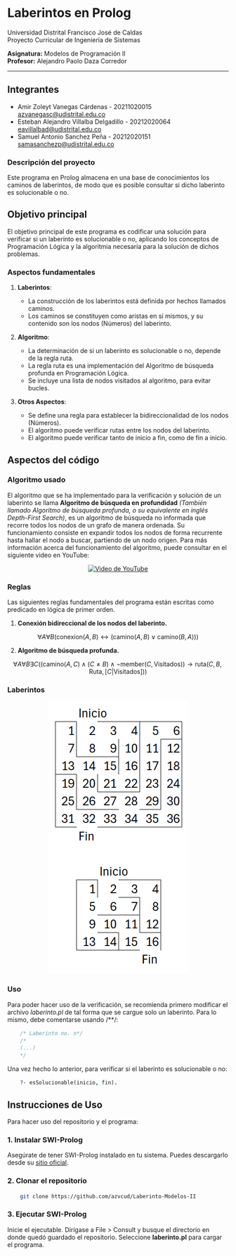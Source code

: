 # Laberintos en Prolog

Universidad Distrital Francisco José de Caldas  
Proyecto Curricular de Ingeniería de Sistemas

**Asignatura:** Modelos de Programación II  
**Profesor:** Alejandro Paolo Daza Corredor

---

## Integrantes

- Amir Zoleyt Vanegas Cárdenas - 20211020015 <br> azvanegasc@udistrital.edu.co
- Esteban Alejandro Villalba Delgadillo - 20212020064 <br> eavillalbad@udistrital.edu.co
- Samuel Antonio Sanchez Peña - 20212020151 <br> samasanchezp@udistrital.edu.co

### Descripción del proyecto

Este programa en Prolog almacena en una base de conocimientos los caminos de laberintos, de modo que es posible consultar si dicho
laberinto es solucionable o no.

## Objetivo principal

El objetivo principal de este programa es codificar una solución para verificar si un laberinto es solucionable o no, aplicando 
los conceptos de Programación Lógica y la algoritmia necesaria para la solución de dichos problemas.

### Aspectos fundamentales

1. **Laberintos**:
   - La construcción de los laberintos está definida por hechos llamados caminos.
   - Los caminos se constituyen como aristas en sí mismos, y su contenido son los nodos (Números) del laberinto.
   
2. **Algoritmo**:
   - La determinación de si un laberinto es solucionable o no, depende de la regla ruta.
   - La regla ruta es una implementación del Algoritmo de búsqueda profunda en Programación Lógica.
   - Se incluye una lista de nodos visitados al algoritmo, para evitar bucles.

3. **Otros Aspectos**:
   - Se define una regla para establecer la bidireccionalidad de los nodos (Números).
   - El algoritmo puede verificar rutas entre los nodos del laberinto.
   - El algoritmo puede verificar tanto de inicio a fin, como de fin a inicio.

## Aspectos del código

### Algoritmo usado
El algoritmo que se ha implementado para la verificación y solución de un laberinto se llama
**Algoritmo de búsqueda en profundidad** *(También llamado Algoritmo de búsqueda profunda, o su equivalente en inglés Depth-First Search)*, es un algoritmo de búsqueda
no informada que recorre todos los nodos de un grafo de manera ordenada. Su funcionamiento consiste en expandir todos los nodos de forma recurrente hasta hallar el 
nodo a buscar, partiendo de un nodo origen.
Para más información acerca del funcionamiento del algoritmo, puede consultar en el siguiente video en YouTube:

<p align="center">
  <a href="https://www.youtube.com/watch?v=Urx87-NMm6c" target="_blank">
    <img src="https://img.youtube.com/vi/Urx87-NMm6c/0.jpg" alt="Video de YouTube" />
  </a>
</p>

### Reglas
Las siguientes reglas fundamentales del programa están escritas como predicado en lógica de primer orden.
    
1. **Conexión bidireccional de los nodos del laberinto.**
```math
\forall A \forall B (\text{conexion}(A,B) \leftrightarrow (\text{camino}(A,B) \lor \text{camino}(B,A)))
```

2. **Algoritmo de búsqueda profunda.**
```math
\forall A \forall B \exists C \left( \left( \text{camino}(A, C) \land (C \neq B) \land \neg \text{member}(C, \text{Visitados}) \right) \rightarrow \text{ruta}(C, B, \text{Ruta}, [C|\text{Visitados}]) \right)
```

### Laberintos

<p align="center">
  <img src="https://github.com/azvcud/Laberinto-Modelos-II/blob/main/Foto%20de%20laberintos.png" alt="Laberintos a solucionar" />
</p>

### Uso
Para poder hacer uso de la verificación, se recomienda primero modificar el archivo *laberinto.pl* de tal forma que se
cargue solo un laberinto. Para lo mismo, debe comentarse usando /**/:

```prolog
    /* Laberinto no. n*/
    /*
    (...)
    */
```

Una vez hecho lo anterior, para verificar si el laberinto es solucionable o no:

```prolog
    ?- esSolucionable(inicio, fin).
```

## Instrucciones de Uso

Para hacer uso del repositorio y el programa:

### 1. Instalar SWI-Prolog
Asegúrate de tener SWI-Prolog instalado en tu sistema. Puedes descargarlo desde su [sitio oficial](https://www.swi-prolog.org/).

### 2. Clonar el repositorio
```bash
    git clone https://github.com/azvcud/Laberinto-Modelos-II
```

### 3. Ejecutar SWI-Prolog
Inicie el ejecutable. Dirígase a File > Consult y busque el directorio en donde quedó guardado el repositorio. Seleccione
**laberinto.pl** para cargar el programa.